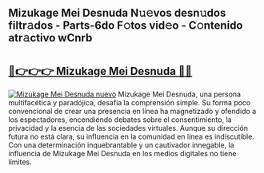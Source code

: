 ## Mizukage Mei Desnuda N𝚞𝚎vos desn𝚞dos filtr𝚊dos - Parts-6do F𝚘tos vid𝚎o - C𝚘ntenido atr𝚊ctivo wCnrb

# <h2><a href="http://mbbbqj.tromn.icu/?c=Mizukage+Mei+Desnuda">🔗👉👉👉 Mizukage Mei Desnuda 🔗🔗</a></h2>

[![Mizukage Mei Desnuda nuevo](https://i.imgur.com/pEAQMta.gif)](http://mbbbqj.tromn.icu/?c=Mizukage+Mei+Desnuda)
Mizukage Mei Desnuda, una persona multifacética y paradójica, desafía la comprensión simple. Su forma poco convencional de crear una presencia en línea ha magnetizado y ofendido a los espectadores, encendiendo debates sobre el consentimiento, la privacidad y la esencia de las sociedades virtuales. Aunque su dirección futura no está clara, su influencia en la comunidad en línea es indiscutible. Con una determinación inquebrantable y un cautivador innegable, la influencia de Mizukage Mei Desnuda en los medios digitales no tiene límites.

